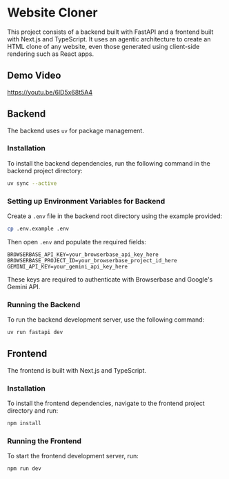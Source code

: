 # Website Cloner

This project consists of a backend built with FastAPI and a frontend built with Next.js and TypeScript. It uses an agentic architecture to create an HTML clone of any website, even those generated using client-side rendering such as React apps.

## Demo Video
https://youtu.be/6lD5x68t5A4

## Backend

The backend uses `uv` for package management.

### Installation

To install the backend dependencies, run the following command in the backend project directory:

```bash
uv sync --active
```

### Setting up Environment Variables for Backend

Create a `.env` file in the backend root directory using the example provided:

```bash
cp .env.example .env
```

Then open `.env` and populate the required fields:

```
BROWSERBASE_API_KEY=your_browserbase_api_key_here
BROWSERBASE_PROJECT_ID=your_browserbase_project_id_here
GEMINI_API_KEY=your_gemini_api_key_here
```

These keys are required to authenticate with Browserbase and Google's Gemini API.

### Running the Backend

To run the backend development server, use the following command:

```bash
uv run fastapi dev
```

## Frontend

The frontend is built with Next.js and TypeScript.

### Installation

To install the frontend dependencies, navigate to the frontend project directory and run:

```bash
npm install
```

### Running the Frontend

To start the frontend development server, run:

```bash
npm run dev
```

